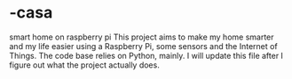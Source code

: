# -casa
smart home on raspberry pi
This project aims to make my home smarter and my life easier using a Raspberry Pi, some sensors and the Internet of Things.
The code base relies on Python, mainly.
I will update this file after I figure out what the project actually does.
